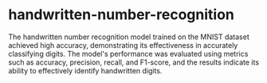 # handwritten-number-recognition
The handwritten number recognition model trained on the MNIST dataset achieved high accuracy, demonstrating its effectiveness in accurately classifying digits. The model's performance was evaluated using metrics such as accuracy, precision, recall, and F1-score, and the results indicate its ability to effectively identify handwritten digits.
